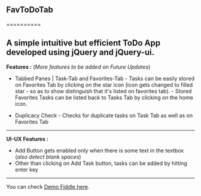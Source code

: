 ## FavToDoTab
==========

A simple intuitive but efficient **ToDo** App developed using jQuery and jQuery-ui.
---

**Features :** (_More features to be added on Future Updates_)
- Tabbed Panes | Task-Tab and Favorites-Tab
        - Tasks can be easily stored on Favorites Tab by clicking on the 			  			star icon (icon gets changed to filled star - so as to show distinguish    		     that it's listed on favorites tab).
        - Stored Favorites Tasks can be listed back to Tasks Tab by clicking on the 		  home icon.

- Duplicacy Check
        - Checks for duplicate tasks on Task Tab as well as on Favorites Tab
        
---
**UI-UX Features :**
- Add Button gets enabled only when there is some text in the textbox (_also detect     blank spaces_)
- Other than clicking on Add Task button, tasks can be added by hitting enter key

---
You can check [Demo Fiddle here](http://jsfiddle.net/exex/apUbA/).

